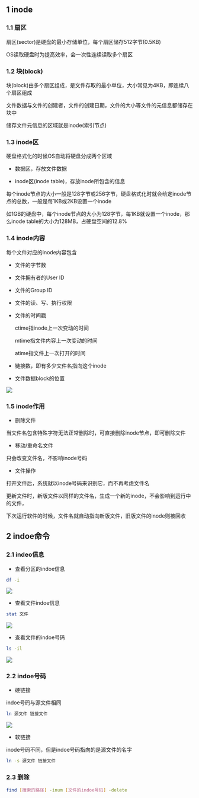 <!--
 * @Description: 
 * @Version: 1.0
 * @Author: DaLao
 * @Email: dalao_li@163.com
 * @Date: 2021-03-11 11:44:56
 * @LastEditors: dalao
 * @LastEditTime: 2022-04-16 11:09:39
-->

## 1 inode


### 1.1 扇区


扇区(sector)是硬盘的最小存储单位，每个扇区储存512字节(0.5KB)

OS读取硬盘时为提高效率，会一次性连续读取多个扇区



### 1.2 块(block)


块(block)由多个扇区组成，是文件存取的最小单位，大小常见为4KB，即连续八个扇区组成

文件数据与文件的创建者，文件的创建日期，文件的大小等文件的元信息都储存在块中

储存文件元信息的区域就是inode(索引节点)



### 1.3 inode区


硬盘格式化的时候OS自动将硬盘分成两个区域

- 数据区，存放文件数据

- inode区(inode table)，存放inode所包含的信息

每个inode节点的大小一般是128字节或256字节，硬盘格式化时就会给定inode节点的总数，一般是每1KB或2KB设置一个inode

如1GB的硬盘中，每个inode节点的大小为128字节，每1KB就设置一个inode，那么inode table的大小为128MB，占硬盘空间的12.8\%



### 1.4 inode内容

每个文件对应的inode内容包含

- 文件的字节数

- 文件拥有者的User ID

- 文件的Group ID

- 文件的读、写、执行权限

- 文件的时间戳

    ctime指inode上一次变动的时间

    mtime指文件内容上一次变动的时间

    atime指文件上一次打开的时间

- 链接数，即有多少文件名指向这个inode

- 文件数据block的位置

![](https://cdn.hurra.ltd/img/20220401223348.png)



### 1.5 inode作用


- 删除文件

当文件名包含特殊字符无法正常删除时，可直接删除inode节点，即可删除文件


- 移动/重命名文件

只会改变文件名，不影响inode号码

- 文件操作

打开文件后，系统就以inode号码来识别它，而不再考虑文件名

更新文件时，新版文件以同样的文件名，生成一个新的inode，不会影响到运行中的文件，

下次运行软件的时候，文件名就自动指向新版文件，旧版文件的inode则被回收



## 2 indoe命令


### 2.1 indeo信息

- 查看分区的indoe信息
  
```sh
df -i
```
![](https://cdn.hurra.ltd/img/20211227232839.png)


- 查看文件indoe信息
  
```sh
stat 文件
```


![](https://cdn.hurra.ltd/img/20211227232930.png)

- 查看文件的indoe号码
  
```sh
ls -il
```
![](https://cdn.hurra.ltd/img/20211227233018.png)



### 2.2 indoe号码


- 硬链接

indoe号码与源文件相同

```sh
ln 源文件 链接文件
```
![](https://cdn.hurra.ltd/img/20211227234119.png)


- 软链接

inode号码不同，但是indoe号码指向的是源文件的名字

```sh
ln -s 源文件 链接文件
```


### 2.3 删除

```sh
find [搜索的路径] -inum [文件的indoe号码] -delete
```



